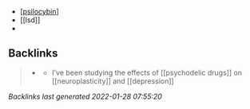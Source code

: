 -   [[psilocybin]]
-   [[lsd]]
-

[//begin]: # "Autogenerated link references for markdown compatibility"
[psilocybin]: psilocybin.md "psilocybin"
[//end]: # "Autogenerated link references"

## Backlinks

> - [](2022-01-13.md)
>   - I've been studying the effects of [[psychodelic drugs]] on [[neuroplasticity]] and [[depression]]

_Backlinks last generated 2022-01-28 07:55:20_
